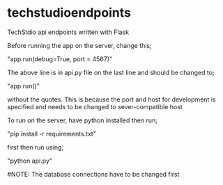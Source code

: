 # techstudioendpoints
TechStdio api endpoints written with Flask


Before running the app on the server, change this;

"app.run(debug=True, port = 4567)"


The above line is in api.py file on the last line and should be changed to;


"app.run()"


without the quotes. This is because the port and host for development is specified and needs to be changed to sever-compatible host


To run on the server, have python installed then run;

"pip install -r requirements.txt"

first then run using;

"python api.py"


#NOTE: The database connections have to be changed first
